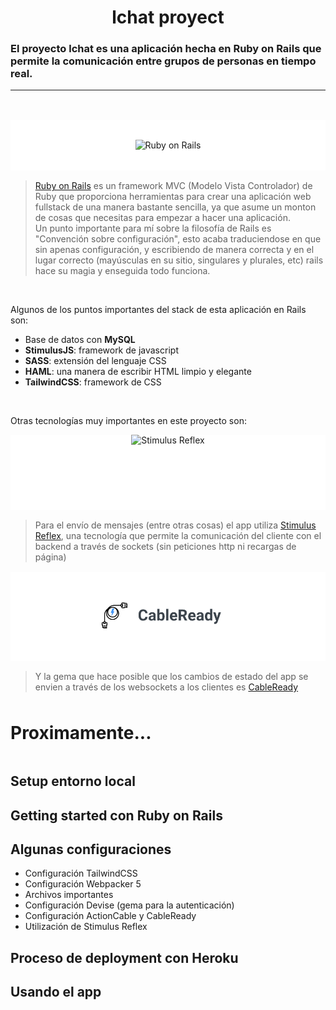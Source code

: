 <h1 align=center> lchat proyect </h1>

### El proyecto **lchat** es una aplicación hecha en Ruby on Rails que permite la comunicación entre grupos de personas en tiempo real.

------
<br/> 

<div align=center style="width: 100%; background: white; text-align: center; margin: 1rem auto; align: center;">
  <img
    src="https://upload.wikimedia.org/wikipedia/commons/6/62/Ruby_On_Rails_Logo.svg"
    alt="Ruby on Rails"
    style="margin: 2rem auto; width: 350px; height: 150px;">
</div>

>[Ruby on Rails](https://rubyonrails.org/) es un framework MVC (Modelo Vista Controlador) de Ruby que proporciona herramientas para crear una aplicación web fullstack de una manera bastante sencilla, ya que asume un monton de cosas que necesitas para empezar a hacer una aplicación.<br/> 
Un punto importante para mí sobre la filosofía de Rails es "Convención sobre configuración", esto acaba traduciendose en que sin apenas configuración, y escribiendo de manera correcta y en el lugar correcto (mayúsculas en su sitio, singulares y plurales, etc) rails hace su magia y enseguida todo funciona.

<br/>

Algunos de los puntos importantes del stack de esta aplicación en Rails son: 
<br/>

- Base de datos con **MySQL**
- **StimulusJS**: framework de javascript
- **SASS**: extensión del lenguaje CSS
- **HAML**: una manera de escribir HTML limpio y elegante
- **TailwindCSS**: framework de CSS

<br/>

Otras tecnologías muy importantes en este proyecto son:

<div style="width: 100%; background: white; min-height: 120px; text-align: center; margin: 0 0 1rem 0; align: center;">
  <img
    src="https://repository-images.githubusercontent.com/152975883/2001d080-e823-11e9-98c5-27c697c21b4c"
    alt="Stimulus Reflex"
    style="width: 250px; height: 120px;">
</div>

>Para el envío de mensajes (entre otras cosas) el app utiliza [Stimulus Reflex](https://docs.stimulusreflex.com/), una tecnología que permite la comunicación del cliente con el backend a través de sockets (sin peticiones http ni recargas de página)

<div style="width: 100%; background: white; text-align: center; margin: 1rem auto; align: center;">
  <img
    src="https://raw.githubusercontent.com/franwer-ranger/lchat/master/app/assets/images/cable_ready.png"
    alt="CableReady"
    style="margin: 0 auto; padding: 2rem 0; width: 250px;">
</div>

>Y la gema que hace posible que los cambios de estado del app se envien a través de los websockets a los clientes es [CableReady](https://cableready.stimulusreflex.com/)


<h1 style="margin: 3rem 0;"> Proximamente... </h1>

## Setup entorno local

## Getting started con Ruby on Rails

## Algunas configuraciones

- Configuración TailwindCSS
- Configuración Webpacker 5
- Archivos importantes
- Configuración Devise (gema para la autenticación)
- Configuración ActionCable y CableReady
- Utilización de Stimulus Reflex

## Proceso de deployment con Heroku

## Usando el app